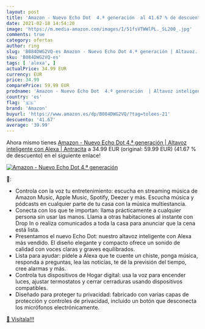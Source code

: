 ```yaml
---
layout: post
title: 'Amazon - Nuevo Echo Dot  4.ª generación  al 41.67 % de descuento'
date: 2021-02-18 14:54:20
image: 'https://m.media-amazon.com/images/I/51fsVTWWlPL._SL200_.jpg'
comments: true
category: ofertas
author: ring
slug: 'B084DWG2VQ-es Amazon - Nuevo Echo Dot 4.ª generación | Altavoz...'
sku: 'B084DWG2VQ-es'
tags: [ 'alexa', ]
actualPrice: 34.99 EUR
currency: EUR
price: 34.99
comparePrice: 59.99 EUR
prodname: 'Amazon - Nuevo Echo Dot  4.ª generación  | Altavoz inteligente con Alexa | Antracita'
country: 'es'
flag: '🇪🇸'
brand: 'Amazon'
buyurl: 'https://www.amazon.es/dp/B084DWG2VQ/?tag=tolees-21'
descuento: '41.67'
average: '39.99'
---
```


Ahora mismo tienes [Amazon - Nuevo Echo Dot  4.ª generación  | Altavoz inteligente con Alexa | Antracita](https://www.amazon.es/dp/B084DWG2VQ/?tag=tolees-21) a 34.99 EUR (original: 59.99 EUR) (41.67 %  de descuento) en el siguiente enlace!

[![Amazon - Nuevo Echo Dot  4.ª generación ](https://m.media-amazon.com/images/I/51fsVTWWlPL._SL200_.jpg)](https://www.amazon.es/dp/B084DWG2VQ/?tag=tolees-21)

🔎:

- Controla con la voz tu entretenimiento: escucha en streaming música de Amazon Music, Apple Music, Spotify, Deezer y más. Escucha música y pódcasts en cualquier parte de tu casa con la música multiestancia.
- Conecta con los que te importan: llama prácticamente a cualquier persona sin usar las manos. Llama a otras habitaciones al instante con Drop In o realiza comunicados a toda la casa para anunciar que la cena está lista.
- Presentamos el nuevo Echo Dot: nuestro altavoz inteligente con Alexa más vendido. El diseño elegante y compacto ofrece un sonido de calidad con voces claras y graves equilibrados.
- Lista para ayudar: pídele a Alexa que te cuente un chiste, ponga música, responda a preguntas, lea las noticias, te dé la previsión del tiempo, cree alarmas y más.
- Controla tus dispositivos de Hogar digital: usa la voz para encender luces, ajustar termostatos y cerrar cerraduras usando dispositivos compatibles.
- Diseñado para proteger tu privacidad: fabricado con varias capas de protección y controles de privacidad, incluido un botón que desconecta los micrófonos electrónicamente.

[🛒 Visítala!!!](https://www.amazon.es/dp/B084DWG2VQ/?tag=tolees-21)
